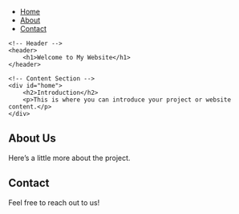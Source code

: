 <!DOCTYPE html>
<html lang="en">
<head>
    <meta charset="UTF-8">
    <meta name="viewport" content="width=device-width, initial-scale=1.0">
    <title>Your Site Title</title>
    <link rel="stylesheet" href="styles.css">
</head>
<body>
    <!-- Navbar -->
    <nav>
        <ul>
            <li><a href="#home">Home</a></li>
            <li><a href="#about">About</a></li>
            <li><a href="#contact">Contact</a></li>
        </ul>
    </nav>

    <!-- Header -->
    <header>
        <h1>Welcome to My Website</h1>
    </header>

    <!-- Content Section -->
    <div id="home">
        <h2>Introduction</h2>
        <p>This is where you can introduce your project or website content.</p>
    </div>
</body>
</html>

<div id="about">
    <h2>About Us</h2>
    <p>Here’s a little more about the project.</p>
</div>

<div id="contact">
    <h2>Contact</h2>
    <p>Feel free to reach out to us!</p>
</div>

